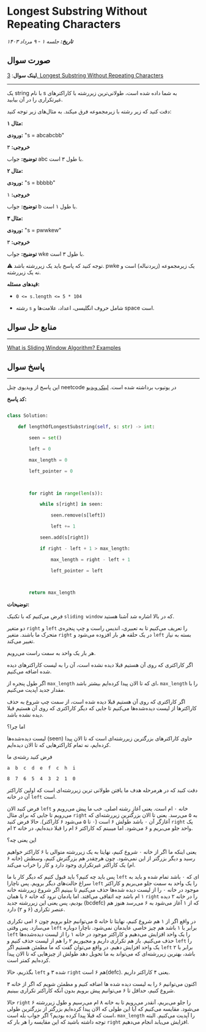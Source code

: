   # Longest Substring Without Repeating Characters


***تاریخ:*** *جلسه ۱ - ۹ مرداد ۱۴۰۳*


## صورت سوال


**لینک سوال**: [3. Longest Substring Without Repeating Characters](https://leetcode.com/problems/longest-substring-without-repeating-characters/)


---


یک string با نام s به شما داده شده است، طولانی‌ترین زیررشته با کاراکترهای غیرتکراری را در آن بیابید.


دقت کنید که زیر رشته با زیرمجموعه فرق میکند. به مثال‌های زیر توجه کنید:


**مثال ۱:**

  
**ورودی:** "s = abcabcbb"


**خروجی:** ۳


**توضیح:** جواب abc با طول ۳ است.


**مثال ۲:**


**ورودی:** "s = bbbbb"


**خروجی:** ۱


**توضیح:** جواب b با طول ۱ است.


**مثال ۳:**

  
**ورودی:** "s = pwwkew"


**خروجی:** ۳


**توضیح:** جواب wke با طول ۳ است.


⚠️ توجه کنید که پاسخ باید یک زیررشته باشد. pwke یک زیرمجموعه (زیردنباله) است و نه یک زیررشته.


**قیدهای مسئله:**

  
- `0 <= s.length <= 5 * 104`


- رشته `s` شامل حروف انگلیسی، اعداد، علامت‌ها و space است.  


## منابع حل سوال


---


[What is Sliding Window Algorithm? Examples](https://stackoverflow.com/questions/8269916/what-is-sliding-window-algorithm-examples)


## پاسخ سوال


---


این پاسخ از ویدیوی چنل neetcode در یوتیوب برداشته شده است. [لینک ویدیو](https://www.youtube.com/watch?v=wiGpQwVHdE0)


 **کد پاسخ:**


```python linenums='1'

class Solution:

    def lengthOfLongestSubstring(self, s: str) -> int:

        seen = set()

        left = 0

        max_length = 0

        left_pointer = 0

  

        for right in range(len(s)):

            while s[right] in seen:

                seen.remove(s[left])

                left += 1

            seen.add(s[right])

            if right - left + 1 > max_length:

                max_length = right - left + 1

                left_pointer = left

  

        return max_length

```


**توضیحات:**


فرض می‌کنیم که با تکنیک `sliding window` که در بالا اشاره شد آشنا هستید.


دو متغیر `right` و `left` را تعریف می‌کنیم تا به تعبیری، اندیس راست و چپ پنجره‌ی متحرک ما باشند. متغیر `right` در یک حلقه هر بار افزوده می‌شود و `left` بسته به نیاز تغییر می‌کند.


هر بار یک واحد به سمت راست می‌رویم.


اگر کاراکتری که روی آن هستیم قبلا دیده نشده است، آن را به لیست کاراکترهای دیده شده اضافه می‌کنیم.


اگر طول پنجره از `max_length` ای که تا الان پیدا کرده‌ایم بیشتر باشد، `max_length` را با مقدار جدید آپدیت می‌کنیم.


اگر کاراکتری که روی آن هستیم قبلا دیده شده است، از سمت چپ شروع به حذف کاراکترها از لیست دیده‌شده‌ها می‌کنیم تا جایی که دیگر کاراکتری که روی آن هستیم قبلا دیده نشده باشد.

  
اما چرا؟


لیست دیده‌شده‌ها (seen) حاوی کاراکترهای بزرگترین زیررشته‌ای است که تا الان پیدا کرده‌ایم، نه تمام کاراکترهایی که تا الان دیده‌ایم.

  
فرض کنید رشته‌ی ما


```a  b  c  d  e  f  c  h  i```


```8  7  6  5  4  3  2  1  0```


دقت کنید که در هرمرحله هدف ما یافتن طولانی ترین زیررشته‌ای است که اولین کاراکتر آن در خانه `left` است.


فرض کنید الان `left` خانه ۰ ام است. یعنی آغاز رشته اصلی. خب ما پیش می‌رویم و می‌رویم تا جایی که برای مثال `right` به ۵ می‌رسد. یعنی تا الان بزرگترین زیررشته‌ای که آغازگر آن ۰ باشد طولش ۶ است (۰ تا ۵ می‌شود ۶ کاراکتر). حالا فرض کنید `right` یک واحد جلو می‌بریم و ۶ می‌شود. اما میبینم که کاراکتر ۶ ام را قبلا دیده‌ایم، در خانه ۲ ام.


این یعنی چه؟


یعنی اینکه ما اگر از خانه ۰ شروع کنیم، نهایتا به یک زیررشته متوالی با ۶ کاراکتر خواهیم رسید و دیگر بزرگتر از این نمی‌شود. چون هرچقدر هم بزرگترش کنیم، وسطش (خانه ۶ ام) یک کاراکتر غیرتکراری وجود دارد و کار را خراب می‌کند.


پس باید چه کنیم؟ باید قبول کنیم که دیگر کار با ما `left` ای که ۰ باشد تمام شده و باید به سراغ حالت‌های دیگر برویم. پس ناچارا `left` را یک واحد به سمت جلو می‌بریم و کاراکتر موجود در خانه ۰ را از لیست دیده شده‌ها حذف می‌کنیم تا ببینیم اگر شروع زیررشته خانه ۱ ام باشد چه اتفاقی می‌افتد. اما یادمان نرود که خانه ۶ یا همان `right` را در خانه ۲ دیده بودیم، پس یعنی این زیررشته جدید (bcdefc) که از ۱ آغاز می‌شود به ۶ می‌رسد هنوز هم عنصر تکراری (۶ و ۲) دارد.


در واقع اگر از ۱ هم شروع کنیم، نهایتا تا خانه ۵ می‌توانیم جلو برویم چون ۶ امی تکراری می‌سازد. پس وقتی `left` برابر با ۱ باشد هم چیز خاصی عایدمان نمی‌شود. ناچارا دوباره `left` را یک واحد افزایش می‌دهیم و کاراکتر موجود در خانه ۱ را از لیست دیده‌شده‌ها حذف می‌کنیم. باز هم تکراری داریم و مجبوریم ۲ را هم از لیست حذف کنیم و `left` را یک واحد افزایش دهیم. در واقع می‌توان گفت که ما مطمئن هستیم اگر `left` برابر با ۲ باشد، بهترین زیررشته‌ای که می‌تواند به ما تحویل دهد طولش از چیزهایی که تا الان پیدا کرده‌ایم کمتر است.


بگذریم، حالا `left` شده ۳ و `right` هم ۶ است(defc). یعنی ۴ کاراکتر داریم.


اکنون می‌توانیم ۶ را به لیست دیده شده ها اضافه کنیم و مطمئن شویم که اگر از خانه ۳ شروع کنیم، حداقل تا ۶ می‌توانیم پیش برویم بدون آنکه کاراکتر تکراری ببینیم.


حالا `right` را جلو می‌بریم، آنقدر می‌رویم تا به خانه ۸ ام می‌رسیم و طول زیررشته ۶ می‌شود. مقایسه می‌کنیم که آیا این طولی که الان پیدا کرده‌ایم بزرگتر از بزرگترین طولی است که قبلا پیدا کرده بودیم؟ اگر جواب بله است، `max_length` را آپدیت می‌کنیم. البته توجه داشته باشید که این مقایسه را هر بار که `right` افزایش می‌یابد انجام می‌دهیم.

